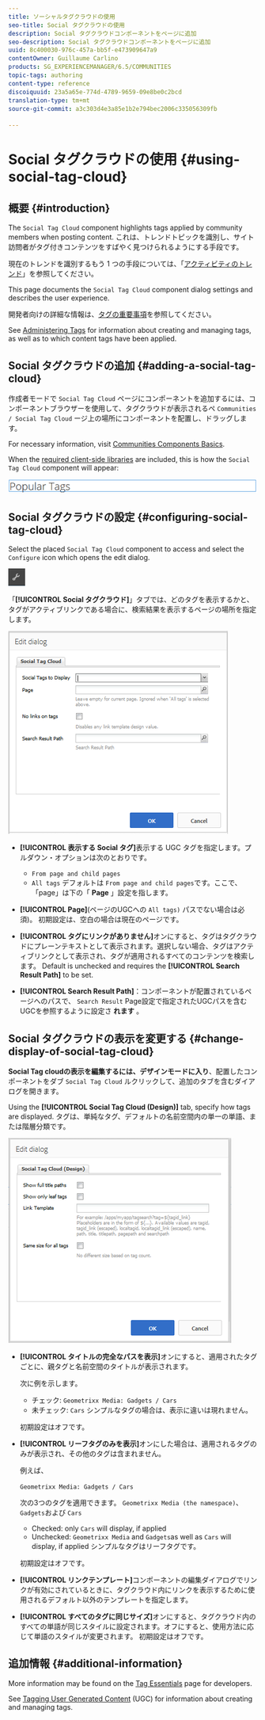 ```yaml
---
title: ソーシャルタグクラウドの使用
seo-title: Social タグクラウドの使用
description: Social タグクラウドコンポーネントをページに追加
seo-description: Social タグクラウドコンポーネントをページに追加
uuid: 8c400030-976c-457a-bb5f-e473909647a9
contentOwner: Guillaume Carlino
products: SG_EXPERIENCEMANAGER/6.5/COMMUNITIES
topic-tags: authoring
content-type: reference
discoiquuid: 23a5a65e-774d-4789-9659-09e8be0c2bcd
translation-type: tm+mt
source-git-commit: a3c303d4e3a85e1b2e794bec2006c335056309fb

---
```



# Social タグクラウドの使用 {#using-social-tag-cloud}

## 概要 {#introduction}

The `Social Tag Cloud` component highlights tags applied by community members when posting content. これは、トレンドトピックを識別し、サイト訪問者がタグ付きコンテンツをすばやく見つけられるようにする手段です。

現在のトレンドを識別するもう 1 つの手段については、「[アクティビティのトレンド](trends.md)」を参照してください。

This page documents the `Social Tag Cloud` component dialog settings and describes the user experience.

開発者向けの詳細な情報は、[タグの重要事項](tag.md)を参照してください。

See [Administering Tags](../../help/sites-administering/tags.md) for information about creating and managing tags, as well as to which content tags have been applied.

## Social タグクラウドの追加 {#adding-a-social-tag-cloud}

作成者モードで `Social Tag Cloud` ページにコンポーネントを追加するには、コンポーネントブラウザーを使用して、タグクラウドが表示されるペ `Communities / Social Tag Cloud` ージ上の場所にコンポーネントを配置し、ドラッグします。

For necessary information, visit [Communities Components Basics](basics.md).

When the [required client-side libraries](tag.md#essentials-for-client-side) are included, this is how the `Social Tag Cloud` component will appear:

![chlimage_1-303](assets/chlimage_1-303.png)

## Social タグクラウドの設定 {#configuring-social-tag-cloud}

Select the placed `Social Tag Cloud` component to access and select the `Configure` icon which opens the edit dialog.

![chlimage_1-304](assets/chlimage_1-304.png)

「**[!UICONTROL Social タグクラウド]**」タブでは、どのタグを表示するかと、タグがアクティブリンクである場合に、検索結果を表示するページの場所を指定します。

![chlimage_1-305](assets/chlimage_1-305.png)

* **[!UICONTROL 表示する Social タグ]**&#x200B;表示する UGC タグを指定します。プルダウン・オプションは次のとおりです。

   * `From page and child pages`
   * `All tags`
   デフォルトは `From page and child pages`です。ここで、「page」は下の「 **Page** 」設定を指します。

* **[!UICONTROL Page]**(ページのUGCへの `All tags)` パスでない場合は必須)。 初期設定は、空白の場合は現在のページです。

* **[!UICONTROL タグにリンクがありません]**&#x200B;オンにすると、タグはタグクラウドにプレーンテキストとして表示されます。選択しない場合、タグはアクティブリンクとして表示され、タグが適用されるすべてのコンテンツを検索します。 Default is unchecked and requires the **[!UICONTROL Search Result Path]** to be set.

* **[!UICONTROL Search Result Path]**：コンポーネントが配置されているページへのパスで、 `Search Result` Page設定で指定されたUGCパスを含むUGCを参照するように設定さ **れます** 。

## Social タグクラウドの表示を変更する {#change-display-of-social-tag-cloud}

**Social Tag cloudの表示を編集するには、デザインモードに入り**、配置したコンポーネントをダブ [](../../help/sites-authoring/default-components-designmode.md)`Social Tag Cloud` ルクリックして、追加のタブを含むダイアログを開きます。

Using the **[!UICONTROL Social Tag Cloud (Design)]** tab, specify how tags are displayed. タグは、単純なタグ、デフォルトの名前空間内の単一の単語、または階層分類です。

![chlimage_1-306](assets/chlimage_1-306.png)

* **[!UICONTROL タイトルの完全なパスを表示]**&#x200B;オンにすると、適用されたタグごとに、親タグと名前空間のタイトルが表示されます。

   次に例を示します。

   * チェック: `Geometrixx Media: Gadgets / Cars`
   * 未チェック: `Cars`
   シンプルなタグの場合は、表示に違いは現れません。

   初期設定はオフです。

* **[!UICONTROL リーフタグのみを表示]**&#x200B;オンにした場合は、適用されるタグのみが表示され、その他のタグは含まれません。

   例えば、

   `Geometrixx Media: Gadgets / Cars`

   次の3つのタグを適用できます。 `Geometrixx Media (the namespace)`、 `Gadgets`および `Cars`

   * Checked: only `Cars` will display, if applied
   * Unchecked: `Geometrixx Media` and `Gadgets`as well as `Cars` will display, if applied
   シンプルなタグはリーフタグです。

   初期設定はオフです。

* **[!UICONTROL リンクテンプレート]**&#x200B;コンポーネントの編集ダイアログでリンクが有効にされているときに、タグクラウド内にリンクを表示するために使用されるデフォルト以外のテンプレートを指定します。

* **[!UICONTROL すべてのタグに同じサイズ]**&#x200B;オンにすると、タグクラウド内のすべての単語が同じスタイルに設定されます。オフにすると、使用方法に応じて単語のスタイルが変更されます。 初期設定はオフです。

## 追加情報 {#additional-information}

More information may be found on the [Tag Essentials](tag.md) page for developers.

See [Tagging User Generated Content](tag-ugc.md) (UGC) for information about creating and managing tags.
